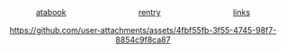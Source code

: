 <div align="center">

[atabook](https://wishbone.atabook.org/)ㅤㅤㅤㅤㅤㅤㅤㅤㅤㅤ[rentry](https://rentry.co/orph)ㅤㅤㅤㅤㅤㅤㅤㅤㅤㅤ[links](https://rentry.co/lowswimmer)




https://github.com/user-attachments/assets/4fbf55fb-3f55-4745-98f7-8854c9f8ca87


